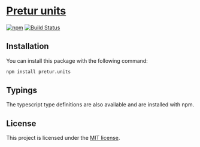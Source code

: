 # [Pretur units](https://github.com/pretur/pretur/tree/master/packages/pretur.units)
[![npm](https://badge.fury.io/js/pretur.units.svg)](https://badge.fury.io/js/pretur.units)
[![Build Status](https://travis-ci.org/pretur/pretur.svg?branch=master)](https://travis-ci.org/pretur/pretur)

## Installation

You can install this package with the following command:

```sh
npm install pretur.units
```

## Typings

The typescript type definitions are also available and are installed with npm.

## License
This project is licensed under the [MIT license](https://github.com/pretur/pretur/blob/master/LICENSE).
